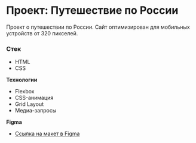 # Проект: Путешествие по России

Проект о путешествии по России. Сайт оптимизирован для мобильных устройств от 320 пикселей.

### Стек
* HTML
* CSS

**Технологии**
* Flexbox
* CSS-анимация
* Grid Layout
* Медиа-запросы

**Figma**

* [Ссылка на макет в Figma](https://www.figma.com/file/5S2WSbEFL6awjVWJ0NWL8Q/Sprint-3_-Russia-_-desktop-mobile?node-id=28503%3A0)


